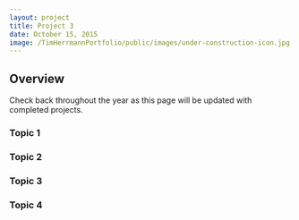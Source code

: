 ```yaml
---
layout: project
title: Project 3
date: October 15, 2015
image: /TimHerrmannPortfolio/public/images/under-construction-icon.jpg
---
```


## Overview
Check back throughout the year as this page will be updated with completed projects.

### Topic 1


### Topic 2


### Topic 3


### Topic 4
